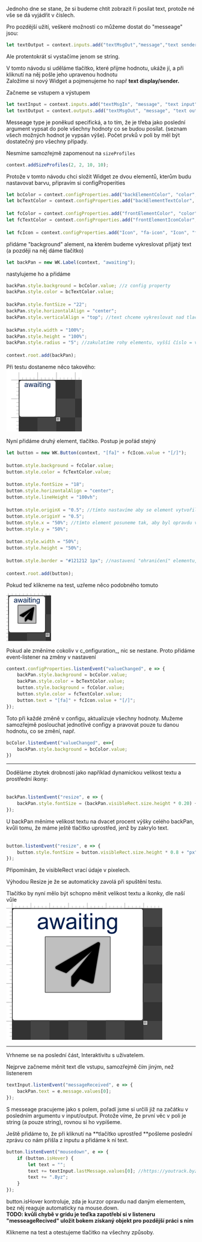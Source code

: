 Jednoho dne se stane, že si budeme chtít zobrazit ři posílat text, protože né vše se dá vyjádřit v číslech.  
  
Pro pozdější užití, veškeré možnosti co můžeme dostat do "messeage" jsou:

```js
let textOutput = context.inputs.add("textMsgOut","message","text sender",["string","float","boolean","integer"]);

```

Ale protentokrát si vystačíme jenom se string.

V tomto návodu si uděláme tlačítko, které přijme hodnotu, ukáže jí, a při kliknutí na něj pošle jeho upravenou hodnotu  
Založíme si nový Widget a pojmenujeme ho např **text display/sender.**  


Začneme se vstupem a výstupem 

```js
let textInput = context.inputs.add("textMsgIn", "message", "text input", ["string"]);
let textOutput = context.outputs.add("textMsgOut", "message", "text output", ["string"]);
```

Messeage type je poněkud specifická, a to tím, že je třeba jako poslední argument vypsat do pole všechny hodnoty co se budou posílat. \(seznam všech možných hodnot je vypsán výše\). Počet prvků v poli by měl být dostatečný pro všechny případy.  
  
Nesmíme samozřejmě zapomenout na `sizeProfiles` 

```js
context.addSizeProfiles(2, 2, 10, 10); 

```

Protože v tomto návodu chci složit Widget ze dvou elementů, kterům budu nastavovat barvu, připravím si configProperities

```js
let bcColor = context.configProperties.add("backElementColor", "color", "color of backgrnd element", "#FFFFFF");
let bcTextColor = context.configProperties.add("backElementTextColor", "color", "color of backgrnd text", "#001F4F");

let fcColor = context.configProperties.add("frontElementColor", "color", "color of front element", "#BFBFBF");
let fcTextColor = context.configProperties.add("frontElementIconColor", "color", "color of icon", "#000000");

let fcIcon = context.configProperties.add("Icon", "fa-icon", "Icon", "fa-paper-plane");
```

přidáme "background" alement, na kterém budeme vykreslovat přijatý text \(a později na něj dáme tlačítko\)

```js
let backPan = new WK.Label(context, "awaiting");
```

 nastylujeme ho a přidáme 

```js
backPan.style.background = bcColor.value; //z config property
backPan.style.color = bcTextColor.value; 

backPan.style.fontSize = "22"; 
backPan.style.horizontalAlign = "center";
backPan.style.verticalAlign = "top"; //text chceme vykreslovat nad tlačítkem

backPan.style.width = "100%";
backPan.style.height = "100%";
backPan.style.radius = "5"; //zakulatíme rohy elementu, vyšší číslo = vyšší kulatost

context.root.add(backPan);
```

Při testu dostaneme něco takového:  
![](/assets/code33.png)

Nyní přidáme druhý element, tlačítko. Postup je pořád stejný

```js
let button = new WK.Button(context, "[fa]" + fcIcon.value + "[/]");

button.style.background = fcColor.value;
button.style.color = fcTextColor.value;

button.style.fontSize = "18";
button.style.horizontalAlign = "center";
button.style.lineHeight = "100vh";

button.style.originX = "0.5"; //tímto nastavíme aby se element vytvořil "uprostřed"
button.style.originY = "0.5";
button.style.x = "50%"; //tímto element posuneme tak, aby byl opravdu ve středu
button.style.y = "50%";

button.style.width = "50%"; 
button.style.height = "50%";

button.style.border = "#121212 1px"; //nastavení "ohraničení" elementu, první hodnota jest barva, druhá tloušťka

context.root.add(button);
```

Pokud teď klikneme na test, uzřeme něco podobného tomuto

![](/assets/code34.png)



Pokud ale změníme cokoliv v c_onfiguration_, nic se nestane. Proto přidáme event-listener na změny v nastavení

```js
context.configProperties.listenEvent("valueChanged", e => {
    backPan.style.background = bcColor.value;
    backPan.style.color = bcTextColor.value;
    button.style.background = fcColor.value;
    button.style.color = fcTextColor.value;
    button.text = "[fa]" + fcIcon.value + "[/]";
});
```

Toto při každé změně v configu, aktualizuje všechny hodnoty. Mužeme samozřejmě poslouchat jednotlivé configy a pravovat pouze tu danou hodnotu, co se změní, např.

```js
bcColor.listenEvent("valueChanged", e=>{
    backPan.style.background = bcColor.value;
})
```

---

Doděláme zbytek drobností jako například dynamickou velikost textu a prostřední ikony:

```js

backPan.listenEvent("resize", e => {
    backPan.style.fontSize = (backPan.visibleRect.size.height * 0.20) + "px";
});
```

U backPan měníme velikost textu na dvacet procent výšky celého backPan, kvůli tomu, že máme ještě tlačítko uprostřed, jenž by zakrylo text.

```js

button.listenEvent("resize", e => {
    button.style.fontSize = button.visibleRect.size.height * 0.8 + "px";
});
```

Připomínám, že visibleRect vrací údaje v pixelech.   
  
Výhodou Resize je že se automaticky zavolá při spuštění testu.

Tlačítko by nyní mělo být schopno měnit velikost textu a ikonky, dle naší vůle  
![](/assets/35.png)

---

Vrhneme se na poslední část, Interaktivitu s uživatelem.

Nejprve začneme měnit text dle vstupu, samozřejmě čím jiným, než listenerem

```js
textInput.listenEvent("messageReceived", e => {
    backPan.text = e.message.values[0];
});
```

S messeage pracujeme jako s polem, pořadí jsme si určili již na začátku v posledním argumentu v input/output. Protože víme, že první věc v poli je string \(a pouze string\), rovnou si ho vypíšeme.



Ještě přidáme to, že při kliknutí na **tlačítko uprostřed **pošleme poslední zprávu co nám přišla z inputu a přidáme k ní text.

```js
button.listenEvent("mousedown", e => {
    if (button.isHover) {
        let text = "";
        text += textInput.lastMessage.values[0]; //https://youtrack.byzance.cz/youtrack/issue/GRID-25
        text += ".Byz";
    }
});

```

button.isHover kontroluje, zda je kurzor opravdu nad daným elementem, bez něj reaguje automaticky na mouse.down.  
**TODO: kvůli chybě v gridu je teďka zapotřebí si v listeneru "messeageRecived" uložit bokem získaný objekt pro pozdější práci s ním**





  
Klikneme na test a otestujeme tlačitko na všechny způsoby.

